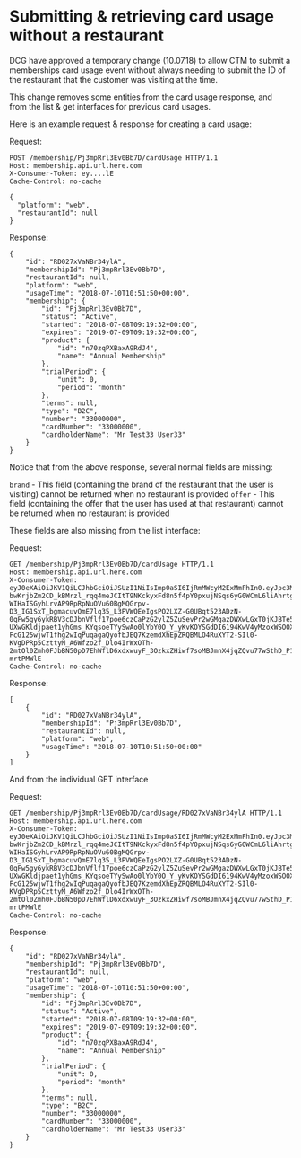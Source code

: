 # Submitting & retrieving card usage without a restaurant

DCG have approved a temporary change (10.07.18) to allow CTM to submit a memberships card usage event without always needing to submit the ID of the restaurant that the customer was visiting at the time.

This change removes some entities from the card usage response, and from the list & get interfaces for previous card usages.

Here is an example request & response for creating a card usage:

Request:
```
POST /membership/Pj3mpRrl3Ev0Bb7D/cardUsage HTTP/1.1
Host: membership.api.url.here.com
X-Consumer-Token: ey....lE
Cache-Control: no-cache

{
  "platform": "web",
  "restaurantId": null
}
```

Response:
```
{
    "id": "RD027xVaNBr34ylA",
    "membershipId": "Pj3mpRrl3Ev0Bb7D",
    "restaurantId": null,
    "platform": "web",
    "usageTime": "2018-07-10T10:51:50+00:00",
    "membership": {
        "id": "Pj3mpRrl3Ev0Bb7D",
        "status": "Active",
        "started": "2018-07-08T09:19:32+00:00",
        "expires": "2019-07-09T09:19:32+00:00",
        "product": {
            "id": "n70zqPXBaxA9RdJ4",
            "name": "Annual Membership"
        },
        "trialPeriod": {
            "unit": 0,
            "period": "month"
        },
        "terms": null,
        "type": "B2C",
        "number": "33000000",
        "cardNumber": "33000000",
        "cardholderName": "Mr Test33 User33"
    }
}
```

Notice that from the above response, several normal fields are missing:

`brand` - This field (containing the brand of the restaurant that the user is visiting) cannot be returned when no restaurant is provided
`offer` - This field (containing the offer that the user has used at that restaurant) cannot be returned when no restaurant is provided

These fields are also missing from the list interface:

Request:
```
GET /membership/Pj3mpRrl3Ev0Bb7D/cardUsage HTTP/1.1
Host: membership.api.url.here.com
X-Consumer-Token: eyJ0eXAiOiJKV1QiLCJhbGciOiJSUzI1NiIsImp0aSI6IjRmMWcyM2ExMmFhIn0.eyJpc3MiOiJodHRwOlwvXC9leGFtcGxlLmNvbSIsImF1ZCI6Imh0dHA6XC9cL2V4YW1wbGUub3JnIiwianRpIjoiNGYxZzIzYTEyYWEiLCJpYXQiOjE1MzEyMTk5MDIsIm5iZiI6MTUzMTIxOTk2MiwiZXhwIjoxNTMxMjIzNTAyLCJ1aWQiOjF9.BY-bwKrjbZm2CD_kBMrzl_rqq4meJCItT9NKckyxFd8n5f4pY0pxujNSqs6yG0WCmL6liAhrtg-WIHaISGyhLrvAP9RpRpNuOVu60BgMQGrpv-D3_IG1SxT_bgmacuvQmE7lq35_L3PVWQEeIgsPO2LXZ-G0UBqt523ADzN-0qFw5gy6ykRBV3cDJbnVflf17poe6czCaPzG2ylZ5ZuSevPr2wGMgazDWXwLGxT0jKJBTe56fdLkpwz3x1Gtr8jMQN7lqtiAYRu8JGPmf6kQ_JEDthaUYRmTuCtR-UXwGKldjpaet1yhGms_KYqsoeTYySwAo0lYbY0O_Y_yKvKOYSGdDI6194KwV4yMzoxWSOOXjOhY5d9jXBsXgepXzf0nlev2z3VjcZl6dizxFcv8w8iqwQV40SLcA5Qqk3Vqs_E74EPoE-FcG125wjwT1fhg2wIqPuqagaQyofbJEQ7KzemdXhEpZRQBMLO4RuXYT2-SIl0-KVgDPRp5CzttyM_A6Wfzo2f_Dlo4IrWxOTh-2mtOl0Zmh0FJbBN50pD7EhWflD6xdxwuyF_3OzkxZHiwf7soMBJmnX4jqZQvu77wSthD_P13PolSszCPTDQD71feHoNVPWMGadcHiz_Hg6oZedZ4dhLH_bHNVmZffA8tofHaO2XsZUi9eE-mrtPMWlE
Cache-Control: no-cache

```

Response:
```
[
    {
        "id": "RD027xVaNBr34ylA",
        "membershipId": "Pj3mpRrl3Ev0Bb7D",
        "restaurantId": null,
        "platform": "web",
        "usageTime": "2018-07-10T10:51:50+00:00"
    }
]
```

And from the individual GET interface


Request:

```
GET /membership/Pj3mpRrl3Ev0Bb7D/cardUsage/RD027xVaNBr34ylA HTTP/1.1
Host: membership.api.url.here.com
X-Consumer-Token: eyJ0eXAiOiJKV1QiLCJhbGciOiJSUzI1NiIsImp0aSI6IjRmMWcyM2ExMmFhIn0.eyJpc3MiOiJodHRwOlwvXC9leGFtcGxlLmNvbSIsImF1ZCI6Imh0dHA6XC9cL2V4YW1wbGUub3JnIiwianRpIjoiNGYxZzIzYTEyYWEiLCJpYXQiOjE1MzEyMTk5MDIsIm5iZiI6MTUzMTIxOTk2MiwiZXhwIjoxNTMxMjIzNTAyLCJ1aWQiOjF9.BY-bwKrjbZm2CD_kBMrzl_rqq4meJCItT9NKckyxFd8n5f4pY0pxujNSqs6yG0WCmL6liAhrtg-WIHaISGyhLrvAP9RpRpNuOVu60BgMQGrpv-D3_IG1SxT_bgmacuvQmE7lq35_L3PVWQEeIgsPO2LXZ-G0UBqt523ADzN-0qFw5gy6ykRBV3cDJbnVflf17poe6czCaPzG2ylZ5ZuSevPr2wGMgazDWXwLGxT0jKJBTe56fdLkpwz3x1Gtr8jMQN7lqtiAYRu8JGPmf6kQ_JEDthaUYRmTuCtR-UXwGKldjpaet1yhGms_KYqsoeTYySwAo0lYbY0O_Y_yKvKOYSGdDI6194KwV4yMzoxWSOOXjOhY5d9jXBsXgepXzf0nlev2z3VjcZl6dizxFcv8w8iqwQV40SLcA5Qqk3Vqs_E74EPoE-FcG125wjwT1fhg2wIqPuqagaQyofbJEQ7KzemdXhEpZRQBMLO4RuXYT2-SIl0-KVgDPRp5CzttyM_A6Wfzo2f_Dlo4IrWxOTh-2mtOl0Zmh0FJbBN50pD7EhWflD6xdxwuyF_3OzkxZHiwf7soMBJmnX4jqZQvu77wSthD_P13PolSszCPTDQD71feHoNVPWMGadcHiz_Hg6oZedZ4dhLH_bHNVmZffA8tofHaO2XsZUi9eE-mrtPMWlE
Cache-Control: no-cache

```


Response:
```
{
    "id": "RD027xVaNBr34ylA",
    "membershipId": "Pj3mpRrl3Ev0Bb7D",
    "restaurantId": null,
    "platform": "web",
    "usageTime": "2018-07-10T10:51:50+00:00",
    "membership": {
        "id": "Pj3mpRrl3Ev0Bb7D",
        "status": "Active",
        "started": "2018-07-08T09:19:32+00:00",
        "expires": "2019-07-09T09:19:32+00:00",
        "product": {
            "id": "n70zqPXBaxA9RdJ4",
            "name": "Annual Membership"
        },
        "trialPeriod": {
            "unit": 0,
            "period": "month"
        },
        "terms": null,
        "type": "B2C",
        "number": "33000000",
        "cardNumber": "33000000",
        "cardholderName": "Mr Test33 User33"
    }
}
```
